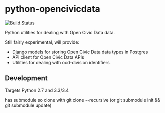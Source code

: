 python-opencivicdata
====================

[![Build Status](https://travis-ci.org/opencivicdata/python-opencivicdata.svg?branch=master)](https://travis-ci.org/opencivicdata/python-opencivicdata)


Python utilities for dealing with Open Civic Data data.

Still fairly experimental, will provide:
* Django models for storing Open Civic Data data types in Postgres
* API client for Open Civic Data APIs
* Utilities for dealing with ocd-division identifiers


Development
-----------

Targets Python 2.7 and 3.3/3.4

has submodule so clone with git clone --recursive 
(or git submodule init && git submodule update)
